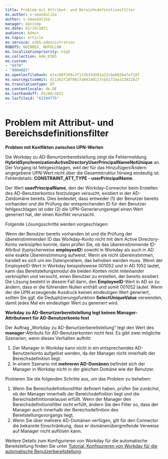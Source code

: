 ```yaml
---
title: Problem mit Attribut- und Bereichsdefinitionsfilter
ms.author: v-smandalika
author: v-smandalika
manager: dansimp
ms.date: 02/19/2021
audience: Admin
ms.topic: article
ms.service: o365-administration
ROBOTS: NOINDEX, NOFOLLOW
ms.localizationpriority: high
ms.collection: Adm_O365
ms.custom:
- "8470"
- "9004687"
ms.openlocfilehash: e7ec88f359c2f122633d381a22cbeb816a7ef1df
ms.sourcegitcommit: d11262728f0617a843a0117cb5172aa322022b27
ms.translationtype: HT
ms.contentlocale: de-DE
ms.lasthandoff: 03/08/2022
ms.locfileid: "63294775"
---
```

# <a name="problem-with-attribute-and-scoping-filter"></a>Problem mit Attribut- und Bereichsdefinitionsfilter

**Problem mit Konflikten zwischen UPN-Werten**

Die Workday zu AD-Benurtzerbereitstellung zeigt die Fehlermeldung **HybridSynchronizationActiveDirectoryUserPrincipalNameNotUnique** an. Der Vorgang ist fehlgeschlagen, weil der für das Hinzufügen/Ändern angegebene UPN-Wert nicht über die Gesamtstruktur hinweg eindeutig ist. Fehlerdetails: **CONSTRAINT_ATT_TYPE - userPrincipalName**.

Der Wert **userPrincipalName**, den der Workday-Connector beim Erstellen des AD-Benutzerkontos festzulegen versucht, existiert in der AD-Zieldomäne bereits. Dies bedeutet, dass entweder (1) der Benutzer bereits vorhanden und die Prüfung der entsprechenden ID für den Benutzer fehlgeschlagen ist oder (2) die UPN-Generierungsregel einen Wert generiert hat, der einen Konflikt verursacht.

Folgende Lösungsschritte werden vorgeschlagen:

Wenn der Benutzer bereits vorhanden ist und die Prüfung der übereinstimmenden ID das Workday-Konto nicht mit dem Active Directory-Konto verknüpfen konnte, dann prüfen Sie, ob das übereinstimmende ID-Attribut (typischerweise **employeeID**) sowohl in Workday als auch in AD eine exakte Übereinstimmung aufweist. Wenn sie nicht übereinstimmen, handelt es sich um ein Datenproblem, das behoben werden muss. Wenn der EmployeeID-Wert in Workday beispielsweise 001052 und in AD 1052 lautet, kann das Bereitstellungsmodul die beiden Konten nicht miteinander verknüpfen und versucht, einen Benutzer zu erstellen, der bereits existiert. Die Lösung besteht in diesem Fall darin, den **EmployeeID**-Wert in AD so zu ändern, dass er die führenden Nullen enthält und somit 001052 lautet.
Wenn der die UPN erzeugende Ausdruck keinen eindeutigen Wert generiert, sollten Sie ggf. die Deduplizierungsfunktion **SelectUniqueValue** verwenden, damit jedes Mal ein eindeutiger Wert zu generiert wird.

**Workday zu AD-Benurtzerbereitstellung legt keinen Manager-Attributwert für AD-Benutzerkonto fest**

Der Auftrag „Workday zu AD-Benurtzerbereitstellung“ legt den Wert des **manager**-Attributs für AD-Benutzerkonten nicht fest. Es gibt zwei mögliche Szenarien, wenn dieses Verhalten auftritt:

1. Der Manager in Workday kann nicht in ein entsprechendes AD-Benutzerkonto aufgelöst werden, da der Manager nicht innerhalb der Bereichsdefinition liegt.
2. In einem Szenario mit **mehreren AD-Domänen** befindet sich der Manager in Workday nicht in der gleichen Domäne wie der Benutzer.

Probieren Sie die folgenden Schritte aus, um das Problem zu beheben:

1. Wenn Sie Bereichsdefinitionsfilter definiert haben, prüfen Sie zunächst, ob der Manager innerhalb der Bereichsdefinition liegt und die Bereichsdefinitionsklausel erfüllt. Wenn der Manager den Bereichsdefinitionsfilter nicht erfüllt, ändern Sie den Filter so, dass der Manager auch innerhalb der Bereichsdefinition des Bereitstellungsvorgangs liegt.
2. Wenn Sie über mehrere AD-Domänen verfügen, gilt für den Connector die bekannte Einschränkung, dass er domänenübergreifende Verweise auf Manager nicht auflösen kann.

Weitere Details zum Konfigurieren von Workday für die automatische Bereitstellung finden Sie unter [Tutorial: Konfigurieren von Workday für die automatische Benutzerbereitstellung](https://docs.microsoft.com/azure/active-directory/saas-apps/workday-inbound-tutorial).













